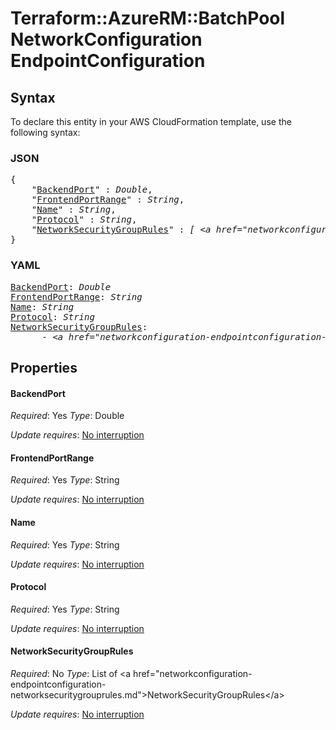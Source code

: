 # Terraform::AzureRM::BatchPool NetworkConfiguration EndpointConfiguration

## Syntax

To declare this entity in your AWS CloudFormation template, use the following syntax:

### JSON

<pre>
{
    "<a href="#backendport" title="BackendPort">BackendPort</a>" : <i>Double</i>,
    "<a href="#frontendportrange" title="FrontendPortRange">FrontendPortRange</a>" : <i>String</i>,
    "<a href="#name" title="Name">Name</a>" : <i>String</i>,
    "<a href="#protocol" title="Protocol">Protocol</a>" : <i>String</i>,
    "<a href="#networksecuritygrouprules" title="NetworkSecurityGroupRules">NetworkSecurityGroupRules</a>" : <i>[ &lt;a href=&#34;networkconfiguration-endpointconfiguration-networksecuritygrouprules.md&#34;&gt;NetworkSecurityGroupRules&lt;/a&gt;, ... ]</i>
}
</pre>

### YAML

<pre>
<a href="#backendport" title="BackendPort">BackendPort</a>: <i>Double</i>
<a href="#frontendportrange" title="FrontendPortRange">FrontendPortRange</a>: <i>String</i>
<a href="#name" title="Name">Name</a>: <i>String</i>
<a href="#protocol" title="Protocol">Protocol</a>: <i>String</i>
<a href="#networksecuritygrouprules" title="NetworkSecurityGroupRules">NetworkSecurityGroupRules</a>: <i>
      - &lt;a href=&#34;networkconfiguration-endpointconfiguration-networksecuritygrouprules.md&#34;&gt;NetworkSecurityGroupRules&lt;/a&gt;</i>
</pre>

## Properties

#### BackendPort

_Required_: Yes
_Type_: Double

_Update requires_: [No interruption](https://docs.aws.amazon.com/AWSCloudFormation/latest/UserGuide/using-cfn-updating-stacks-update-behaviors.html#update-no-interrupt)

#### FrontendPortRange

_Required_: Yes
_Type_: String

_Update requires_: [No interruption](https://docs.aws.amazon.com/AWSCloudFormation/latest/UserGuide/using-cfn-updating-stacks-update-behaviors.html#update-no-interrupt)

#### Name

_Required_: Yes
_Type_: String

_Update requires_: [No interruption](https://docs.aws.amazon.com/AWSCloudFormation/latest/UserGuide/using-cfn-updating-stacks-update-behaviors.html#update-no-interrupt)

#### Protocol

_Required_: Yes
_Type_: String

_Update requires_: [No interruption](https://docs.aws.amazon.com/AWSCloudFormation/latest/UserGuide/using-cfn-updating-stacks-update-behaviors.html#update-no-interrupt)

#### NetworkSecurityGroupRules

_Required_: No
_Type_: List of &lt;a href=&#34;networkconfiguration-endpointconfiguration-networksecuritygrouprules.md&#34;&gt;NetworkSecurityGroupRules&lt;/a&gt;

_Update requires_: [No interruption](https://docs.aws.amazon.com/AWSCloudFormation/latest/UserGuide/using-cfn-updating-stacks-update-behaviors.html#update-no-interrupt)

